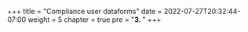 +++
title = "Compliance user dataforms"
date = 2022-07-27T20:32:44-07:00
weight = 5
chapter = true
pre = "<b>3. </b>"
+++
